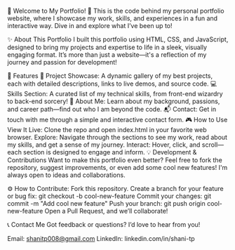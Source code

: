🚀 Welcome to My Portfolio! 🌟
This is the code behind my personal portfolio website, where I showcase my work, skills, and experiences in a fun and interactive way. Dive in and explore what I’ve been up to!

✨ About This Portfolio
I built this portfolio using HTML, CSS, and JavaScript, designed to bring my projects and expertise to life in a sleek, visually engaging format. It’s more than just a website—it's a reflection of my journey and passion for development!

🌟 Features
💼 Project Showcase: A dynamic gallery of my best projects, each with detailed descriptions, links to live demos, and source code.
💻 Skills Section: A curated list of my technical skills, from front-end wizardry to back-end sorcery!
🙋 About Me: Learn about my background, passions, and career path—find out who I am beyond the code.
📬 Contact: Get in touch with me through a simple and interactive contact form.
🎮 How to Use
View It Live: Clone the repo and open index.html in your favorite web browser.
Explore: Navigate through the sections to see my work, read about my skills, and get a sense of my journey.
Interact: Hover, click, and scroll—each section is designed to engage and inform.
💡 Development & Contributions
Want to make this portfolio even better? Feel free to fork the repository, suggest improvements, or even add some cool new features! I'm always open to ideas and collaborations.

⚙️ How to Contribute:
Fork this repository.
Create a branch for your feature or bug fix:
git checkout -b cool-new-feature
Commit your changes:
git commit -m "Add cool new feature"
Push your branch:
git push origin cool-new-feature
Open a Pull Request, and we’ll collaborate!

📞 Contact Me
Got feedback or questions? I’d love to hear from you!

Email: shanitp008@gmail.com
LinkedIn: linkedin.com/in/shani-tp
